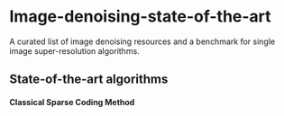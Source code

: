 # Image-denoising-state-of-the-art

A curated list of image denoising resources and a benchmark for single image super-resolution algorithms.

## State-of-the-art algorithms
#### Classical Sparse Coding Method
